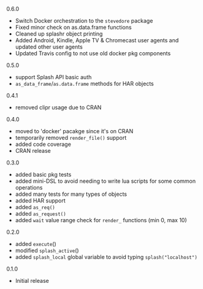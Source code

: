 0.6.0

* Switch Docker orchestration to the `stevedore` package
* Fixed minor check on as.data.frame functions
* Cleaned up splashr object printing
* Added Android, Kindle, Apple TV & Chromecast user agents and updated 
  other user agents
* Updated Travis config to not use old docker pkg components

0.5.0

* support Splash API basic auth
* `as_data_frame`/`as.data.frame` methods for HAR objects

0.4.1

* removed clipr usage due to CRAN

0.4.0

* moved to 'docker' pacakge since it's on CRAN
* temporarily removed `render_file()` support
* added code coverage
* CRAN release 

0.3.0

* added basic pkg tests
* added mini-DSL to avoid needing to write lua scripts for some common operations
* added many tests for many types of objects
* added HAR support
* added `as_req()`
* added `as_request()`
* added `wait` value range check for `render_` functions (min 0, max 10)

0.2.0

* added `execute`()
* modified `splash_active`()
* added `splash_local` global variable to avoid typing `splash("localhost")`

0.1.0 

* Initial release
